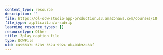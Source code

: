```yaml
---
content_type: resource
description: ''
file: https://ol-ocw-studio-app-production.s3.amazonaws.com/courses/18-06sc-linear-algebra-fall-2011/c496537d5739582a99288b4b3b92c33f_13r9QY6cmjc.vtt
file_type: application/x-subrip
learning_resource_types: []
resourcetype: Other
title: 3play caption file
type: OCWFile
uid: c496537d-5739-582a-9928-8b4b3b92c33f
---
```

